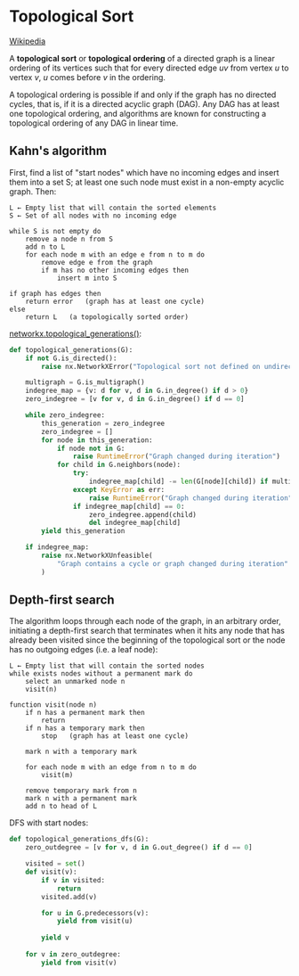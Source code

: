 # Topological Sort
[Wikipedia](https://en.wikipedia.org/wiki/Topological_sorting)

A **topological sort** or **topological ordering** of a directed graph is a linear ordering of its vertices such that for every directed edge $uv$ from vertex $u$ to vertex $v$, $u$ comes before $v$ in the ordering.

A topological ordering is possible if and only if the graph has no directed cycles, that is, if it is a directed acyclic graph (DAG). Any DAG has at least one topological ordering, and algorithms are known for constructing a topological ordering of any DAG in linear time.

## Kahn's algorithm
First, find a list of "start nodes" which have no incoming edges and insert them into a set S; at least one such node must exist in a non-empty acyclic graph. Then:

```
L ← Empty list that will contain the sorted elements
S ← Set of all nodes with no incoming edge

while S is not empty do
    remove a node n from S
    add n to L
    for each node m with an edge e from n to m do
        remove edge e from the graph
        if m has no other incoming edges then
            insert m into S

if graph has edges then
    return error   (graph has at least one cycle)
else 
    return L   (a topologically sorted order)
```

[networkx.topological_generations()](https://github.com/networkx/networkx/blob/149c103ec81b1dc1b48fd8cb72aa2baa4a9c8336/networkx/algorithms/dag.py#L167-L241):
```python
def topological_generations(G):
    if not G.is_directed():
        raise nx.NetworkXError("Topological sort not defined on undirected graphs.")

    multigraph = G.is_multigraph()
    indegree_map = {v: d for v, d in G.in_degree() if d > 0}
    zero_indegree = [v for v, d in G.in_degree() if d == 0]

    while zero_indegree:
        this_generation = zero_indegree
        zero_indegree = []
        for node in this_generation:
            if node not in G:
                raise RuntimeError("Graph changed during iteration")
            for child in G.neighbors(node):
                try:
                    indegree_map[child] -= len(G[node][child]) if multigraph else 1
                except KeyError as err:
                    raise RuntimeError("Graph changed during iteration") from err
                if indegree_map[child] == 0:
                    zero_indegree.append(child)
                    del indegree_map[child]
        yield this_generation

    if indegree_map:
        raise nx.NetworkXUnfeasible(
            "Graph contains a cycle or graph changed during iteration"
        )
```

## Depth-first search
The algorithm loops through each node of the graph, in an arbitrary order, initiating a depth-first search that terminates when it hits any node that has already been visited since the beginning of the topological sort or the node has no outgoing edges (i.e. a leaf node):

```
L ← Empty list that will contain the sorted nodes
while exists nodes without a permanent mark do
    select an unmarked node n
    visit(n)

function visit(node n)
    if n has a permanent mark then
        return
    if n has a temporary mark then
        stop   (graph has at least one cycle)

    mark n with a temporary mark

    for each node m with an edge from n to m do
        visit(m)

    remove temporary mark from n
    mark n with a permanent mark
    add n to head of L
```

DFS with start nodes:
```python
def topological_generations_dfs(G):
    zero_outdegree = [v for v, d in G.out_degree() if d == 0]

    visited = set()
    def visit(v):
        if v in visited:
            return
        visited.add(v)

        for u in G.predecessors(v):
            yield from visit(u)
        
        yield v
    
    for v in zero_outdegree:
        yield from visit(v)
```